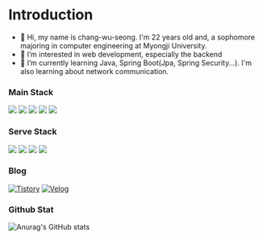 
# Introduction 
* 👋 Hi, my name is chang-wu-seong. I'm 22 years old and, a sophomore majoring in computer engineering at Myongji University.
* 👀 I’m interested in web development, especially the backend
* 🌱 I’m currently learning Java, Spring Boot(Jpa, Spring Security...). I'm also learning about network communication.


### **Main Stack**  
<img src="https://img.shields.io/badge/Java-007396?style=for-the-badge&logo=OpenJDK&logoColor=white"/> <img src="http://img.shields.io/badge/springBoot-6DB00E?style=for-the-badge&logo=Spring Boot&logoColor=white"/> <img src="http://img.shields.io/badge/spring-6DB33F?style=for-the-badge&logo=Spring&logoColor=white"/> <img src="http://img.shields.io/badge/react-61DAFB?style=for-the-badge&logo=React&logoColor=white"/> <img src="https://img.shields.io/badge/JavaScript-F7DF1E?style=for-the-badge&logoJavaScript&logoColor=white"/>

### **Serve Stack**
<img src="https://img.shields.io/badge/HTML5-E34F26?style=for-the-badge&logo=HTML%&logoColor=white"/> <img src="https://img.shields.io/badge/CSS3-1572B6?style=for-the-badge&logo=CSS3%&logoColor=white"/> <img src="https://img.shields.io/badge/Firebase-FFCA28?style=for-the-badge&logo=Firebase&logoColor=white"/> <img src="https://img.shields.io/badge/Python-3776AB?style=for-the-badge&logo=Python&logoColor=white"/> 

### Blog
[![Tistory](https://img.shields.io/badge/Tistory-000000?style=for-the-badge&logo=Tistory&logoColor=white)]()
[![Velog](https://img.shields.io/badge/Velog-20C997?style=for-the-badge&logo=Firebase&logoColor=white)](https://velog.io/@jws1228)
### Github Stat

![Anurag's GitHub stats](https://github-readme-stats.vercel.app/api?username=wu-seong&show_icons=true&theme=radical)
